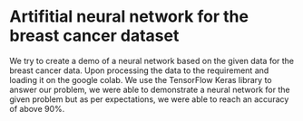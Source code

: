 # Artifitial neural network for the breast cancer dataset

We try to create a demo of a neural network based on the given data for the breast cancer data. Upon processing the data to the requirement and loading it on the google colab. We use the TensorFlow Keras library to answer our problem, we were able to demonstrate a neural network for the given problem but as per expectations, we were able to reach an accuracy of above 90%.
